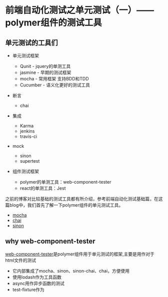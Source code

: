 # 前端自动化测试之单元测试（一）—— polymer组件的测试工具

## 单元测试的工具们
- 单元测试框架
    - Qunit - jquery的单测工具
    - jasmine - 早期的测试框架
    - mocha - 常用框架 支持BDD和TDD
    - Cucumber - 语义化更好的测试工具
- 断言
   - chai
- 集成
    - Karma
    - jenkins
    - travis-ci
- mock
    - sinon
    - supertest

- 组件测试框架
   - polymer的单测工具：web-component-tester
   - react的单测工具：Jest

之前的博客对比较基础的测试工具都有所介绍，参考前端自动化测试基础篇，在这篇blog中，我们首先了解一下polymer组件的单元测试工具。
- <a href="http://dj1211.com/?p=581" target="_blank">mocha</a>
- <a href="http://dj1211.com/?p=613" target="_blank">chai</a>
- <a href="http://dj1211.com/?p=640" target="_blank">sinon</a>

## why web-component-tester
<a href="https://github.com/Polymer/web-component-tester" target="_blank">web-component-tester</a>是polymer组件用于单元测试的框架,主要是用作对于html文件的测试
- 它内部集成了mocha、sinon、sinon-chai、chai，方便使用
- 使用lodash作为工具函数
- async用作异步函数的测试
- test-fixture作为<template>模板的测试
- accessibility-developer-tools将测试结果输出到命令行中。
- 在server端wct内置selenium-standalone，在客户端使用wd.js操作服务器进行测试

## API方法
### 基本API

- WCT.loadSuites可以将
- suite类似describe将测试进行归类
- test类似it进行具体的测试
- assert用于进行断言，断言同chai的assert的断言规则

```javascript
suite('AwesomeLib', function() {
  test('is awesome', function() {
    assert.isTrue(AwesomeLib.awesome);//TDD模式
  });
});
```

### 特殊的方法
- text-fixture 用来在测试过程中操作template中的dom元素，用法是在<template>外部用<test-fixture>包裹起来。然后就可以通过
fixture获取元素，按照dom进行操作。

```javascript
<test-fixture id="simple">
  <template>
    <div></div>
  </template>
</test-fixture>
<script>
  suite('classList', function() {
    var div;
    setup(function() {
      div = fixture('simple');
    })
    test('foo', function() {
      div.classList.add('foo');
      assertSomethingOrOther(div);
    });
  });
</script>
```


### 关于template binding异步的测试
异步测试在javascript的世界中可谓最常见，对于polymer组件来说，数据驱动模板刷新很重要，
模板数据的刷新会调用Polymer.dom.flush, 它是个异步的过程，对此 web-components-tester 专门提供
flush函数处理此类异步。

```javascript
suite('with two selected items', function() {
  // Clean up after ourselves.
  teardown(function(done) {
    s.clearSelection();
    s.multi = false;
    // Wait for observers to resolve before moving on to more tests.
    flush(done);
  });

  test('multi selects by index', function(done) {
    s.multi = true;
    //数据变化
    s.selected = [0, 2];
    flush(function() {
      //模板刷新
      assert.equal(s.selectedIndex, [0, 2]);
      assert(s.children[0].classList.contains('core-selected'));
      assert(!s.children[1].classList.contains('core-selected'));
      assert(s.children[2].classList.contains('core-selected'));
      done();
    });
  });

});
```

## google map component测试实例
- 1、安装 web-components-tester： npm install -g web-component-tester
- 2 建立test文件夹（默认地址）
    - 2.1 index.html
    - 2.2 google-map-marker.html
    - 2.3 marker.js

```javascript

suite('markers default', function () {
    var map;
    setup(function () {
        map = document.querySelector('#map');
    });

    test('markers are initialized', function () {
        var markerEl = Polymer.dom(map).querySelector('google-map-marker');
        assert.isUndefined(markerEl.marker);
        assert.isUndefined(markerEl.map);
        assert.isNull(markerEl.info);
        assert.equal(markerEl.latitude, 37.779);
        assert.equal(markerEl.longitude, -122.3892);
    });

    test('markers are added to map', function () {
        map.addEventListener('google-map-ready', function () {
            var mapMarkerEl = Polymer.dom(map).querySelector('google-map-marker');
            var firstMarker = map.markers[0];
            expect(firstMarker).to.deep.equal(mapMarkerEl);
            assert.equal(map.markers.length, 3);
        });
    });

    test('markers position can be updated', function (done) {
        map.addEventListener('google-map-ready', function (e) {
            var markerEl = Polymer.dom(map).querySelector('google-map-marker');
            markerEl.latitude = 37.79493;
            markerEl.longitude = -122.41942;
            markerEl.zIndex = 1;
            assert.equal(markerEl.map, map.map, "marker's map is not the google-map's");
            //重新渲染 异步过程
            Polymer.dom.flush();
            async.nextTick(function () {
                var marker = markerEl.marker;
                assert.equal(marker.getPosition().lat(), markerEl.latitude);
                assert.equal(marker.getPosition().lng(), markerEl.longitude);
                assert.equal(marker.getZIndex(), markerEl.zIndex);
                done();
            });
        });
    });
});
```
- 3 运行测试脚本 wct 即可。
<img src="https://img.alicdn.com/tps/TB1lCyvLpXXXXcwXpXXXXXXXXXX-1335-558.jpg">
<img src="https://img.alicdn.com/tps/TB1iSqbLpXXXXa0aXXXXXXXXXXX-991-247.jpg">

## wct运行机制
代码：<a href="https://github.com/Polymer/web-component-tester/tree/master/runner" target="_blank">runner</a>
- 建立webserver，模板参见<a href="https://github.com/Polymer/web-component-tester/blob/master/data/index.html" target="_blank">index.html</a>
- 读取wct.conf.json配置
- 内置selenium server 通过wd.js建立连接打开浏览器进行测试
- 并将结果通过socketIO返回显示在命令行
- 测试框架核心：browser.js， <a href="https://github.com/Polymer/web-component-tester/tree/master/browser" target="_blank">源码</a>内置chai mocha sinon socket等以及polymer测试的辅助函数

## 辅助工具

在测试中少不了点击事件的模拟，wct这个工具不具有这个功能，但是可以使用polymer的工具组件<a href="https://github.com/PolymerElements/iron-test-helpers">iron-test-helpers</a>
它内置了MockInteraction可以实现各个事件的模拟，只需import iron-test-helpers.html 即可。使用方法如下：

```javascript
test('can be triggered with space', function(done) {
  button.addEventListener('keydown', function() {
    done();
  });
  MockInteractions.pressSpace(button);
});

test('can be clicked', function(done) {
  button.addEventListener('click', function() {
    done();
  });
  MockInteractions.tap(button);
});
```



